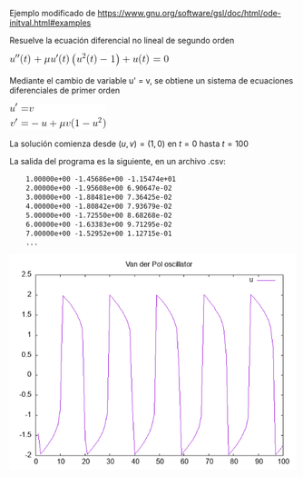 Ejemplo modificado de https://www.gnu.org/software/gsl/doc/html/ode-initval.html#examples

Resuelve la ecuación diferencial no lineal de segundo orden

![Ecuación Differencial](./ecdiff.png)

Mediante el cambio de variable u' = v, se obtiene un sistema de ecuaciones diferenciales de primer orden

![Sistema](./sys.png)

La solución comienza desde $(u,v) = (1,0)$ en $t=0$ hasta $t=100$

La salida del programa es la siguiente, en un archivo .csv:

		1.00000e+00 -1.45686e+00 -1.15474e+01
		2.00000e+00 -1.95608e+00 6.90647e-02
		3.00000e+00 -1.88481e+00 7.36425e-02
		4.00000e+00 -1.80842e+00 7.93679e-02
		5.00000e+00 -1.72550e+00 8.68268e-02
		6.00000e+00 -1.63383e+00 9.71295e-02
		7.00000e+00 -1.52952e+00 1.12715e-01
		...

![Solución](./grafica.png)
